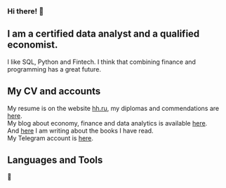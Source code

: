 ### Hi there! 👋

## I am a certified data analyst and a qualified economist. 
I like SQL, Python and Fintech. I think that combining finance and programming has a great future.

## My CV and accounts
My resume is on the website [hh.ru](https://krasnodar.hh.ru/resume/130003eaff0bfcd9940039ed1f31397a6f4237), my diplomas and commendations are [here](https://drive.google.com/drive/folders/1Q1gyNSClVSQxuSWXPRCApyHxRt-_6TL4?usp=sharing).  
My blog about economy, finance and data analytics is available [here](https://dzen.ru/financier_and_data_analyst).  
And [here](https://www.livelib.ru/reader/MherDallakyan/reviews) I am writing about the books I have read.  
My Telegram account is [here](https://t.me/mher_dallakyan).  

## Languages and Tools
🐍


